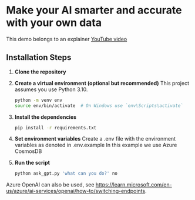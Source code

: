 # Make your AI smarter and accurate with your own data

This demo belongs to an explainer [YouTube video](https://youtu.be/Pji4-9DKBUE)

## Installation Steps

1. **Clone the repository**

2. **Create a virtual environment (optional but recommended)**
   This project assumes you use Python 3.10.
   
    ```bash
    python -m venv env
    source env/bin/activate  # On Windows use `env\Scripts\activate`
    ```

3. **Install the dependencies**
    ```bash
    pip install -r requirements.txt
    ```

4. **Set environment variables**
    Create a .env file with the environment variables as denoted in .env.example
    In this example we use Azure CosmosDB

5. **Run the script**
    ```bash
    python ask_gpt.py 'what can you do?' no
    ```


Azure OpenAI can also be used, see https://learn.microsoft.com/en-us/azure/ai-services/openai/how-to/switching-endpoints.
